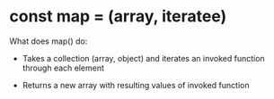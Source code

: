 # const map = (array, iteratee)

What does map() do:

  - Takes a collection (array, object) and iterates an invoked function through each element

  - Returns a new array with resulting values of invoked function
